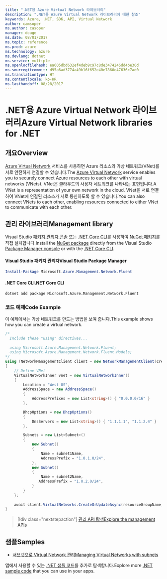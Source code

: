 ```yaml
---
title: ".NET용 Azure Virtual Network 라이브러리"
description: ".NET용 Azure Virtual Network 라이브러리에 대한 참조"
keywords: Azure, .NET, SDK, API, Virtual Network
author: camsoper
ms.author: casoper
manager: douge
ms.date: 08/01/2017
ms.topic: reference
ms.prod: azure
ms.technology: azure
ms.devlang: dotnet
ms.service: multiple
ms.openlocfilehash: ea605dbd632ef4deb9c97c8de3474246dd4be30d
ms.sourcegitcommit: d95a6ad3774a49b16f652e40e7860e47636c7ad0
ms.translationtype: HT
ms.contentlocale: ko-KR
ms.lasthandoff: 08/28/2017
---
```

# <a name="azure-virtual-network-libraries-for-net"></a><span data-ttu-id="885df-104">.NET용 Azure Virtual Network 라이브러리</span><span class="sxs-lookup"><span data-stu-id="885df-104">Azure Virtual Network libraries for .NET</span></span>

## <a name="overview"></a><span data-ttu-id="885df-105">개요</span><span class="sxs-lookup"><span data-stu-id="885df-105">Overview</span></span>
<span data-ttu-id="885df-106">[Azure Virtual Network](/azure/virtual-network/virtual-networks-overview) 서비스를 사용하면 Azure 리소스와 가상 네트워크(VNet)를 서로 안전하게 연결할 수 있습니다.</span><span class="sxs-lookup"><span data-stu-id="885df-106">The [Azure Virtual Network](/azure/virtual-network/virtual-networks-overview) service enables you to securely connect Azure resources to each other with virtual networks (VNets).</span></span> <span data-ttu-id="885df-107">VNet은 클라우드의 사용자 네트워크를 나타내는 표현입니다.</span><span class="sxs-lookup"><span data-stu-id="885df-107">A VNet is a representation of your own network in the cloud.</span></span> <span data-ttu-id="885df-108">VNet을 서로 연결하여 VNet에 연결된 리소스가 서로 통신하도록 할 수 있습니다.</span><span class="sxs-lookup"><span data-stu-id="885df-108">You can also connect VNets to each other, enabling resources connected to either VNet to communicate with each other.</span></span> 

## <a name="management-library"></a><span data-ttu-id="885df-109">관리 라이브러리</span><span class="sxs-lookup"><span data-stu-id="885df-109">Management library</span></span>

<span data-ttu-id="885df-110">Visual Studio [패키지 관리자 콘솔][PackageManager] 또는 [.NET Core CLI][DotNetCLI]를 사용하여 [NuGet 패키지](https://www.nuget.org/packages/Microsoft.Azure.Management.Network.Fluent)를 직접 설치합니다.</span><span class="sxs-lookup"><span data-stu-id="885df-110">Install the [NuGet package](https://www.nuget.org/packages/Microsoft.Azure.Management.Network.Fluent) directly from the Visual Studio [Package Manager console][PackageManager] or with the [.NET Core CLI][DotNetCLI].</span></span>

#### <a name="visual-studio-package-manager"></a><span data-ttu-id="885df-111">Visual Studio 패키지 관리자</span><span class="sxs-lookup"><span data-stu-id="885df-111">Visual Studio Package Manager</span></span>

```powershell
Install-Package Microsoft.Azure.Management.Network.Fluent
```

#### <a name="net-core-cli"></a><span data-ttu-id="885df-112">.NET Core CLI</span><span class="sxs-lookup"><span data-stu-id="885df-112">.NET Core CLI</span></span>

```bash
dotnet add package Microsoft.Azure.Management.Network.Fluent
```

### <a name="code-example"></a><span data-ttu-id="885df-113">코드 예제</span><span class="sxs-lookup"><span data-stu-id="885df-113">Code Example</span></span>
<span data-ttu-id="885df-114">이 예제에서는 가상 네트워크를 만드는 방법을 보여 줍니다.</span><span class="sxs-lookup"><span data-stu-id="885df-114">This example shows how you can create a virtual network.</span></span>

```csharp
/* 
  Include these "using" directives...
  
  using Microsoft.Azure.Management.Network.Fluent;
  using Microsoft.Azure.Management.Network.Fluent.Models;
*/
using (NetworkManagementClient client = new NetworkManagementClient(credentials))
{
    // Define VNet
    VirtualNetworkInner vnet = new VirtualNetworkInner()
    {
        Location = "West US",
        AddressSpace = new AddressSpace()
        {
            AddressPrefixes = new List<string>() { "0.0.0.0/16" }
        },

        DhcpOptions = new DhcpOptions()
        {
            DnsServers = new List<string>() { "1.1.1.1", "1.1.2.4" }
        },

        Subnets = new List<Subnet>()
        {
            new Subnet()
            {
                Name = subnet1Name,
                AddressPrefix = "1.0.1.0/24",
            },
            new Subnet()
            {
                Name = subnet2Name,
               AddressPrefix = "1.0.2.0/24",
            }
        }
    };
    
    await client.VirtualNetworks.CreateOrUpdateAsync(resourceGroupName, vNetName, vnet);
}

```

> [!div class="nextstepaction"]
> [<span data-ttu-id="885df-115">관리 API 탐색</span><span class="sxs-lookup"><span data-stu-id="885df-115">Explore the management APIs</span></span>](/dotnet/api/overview/azure/network/management)

## <a name="samples"></a><span data-ttu-id="885df-116">샘플</span><span class="sxs-lookup"><span data-stu-id="885df-116">Samples</span></span>
- [<span data-ttu-id="885df-117">서브넷으로 Virtual Network 관리</span><span class="sxs-lookup"><span data-stu-id="885df-117">Managing Virtual Networks with subnets</span></span>](https://github.com/Azure-Samples/network-dotnet-manage-virtual-network)

<span data-ttu-id="885df-118">앱에서 사용할 수 있는 [.NET 샘플 코드](https://azure.microsoft.com/resources/samples/?platform=dotnet)를 추가로 탐색합니다.</span><span class="sxs-lookup"><span data-stu-id="885df-118">Explore more [.NET sample code](https://azure.microsoft.com/resources/samples/?platform=dotnet) that you can use in your apps.</span></span>


[PackageManager]: https://docs.microsoft.com/nuget/tools/package-manager-console 
[DotNetCLI]: https://docs.microsoft.com/dotnet/core/tools/dotnet-add-package 

